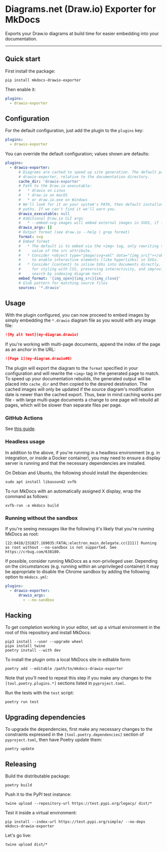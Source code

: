 # Diagrams.net (Draw.io) Exporter for MkDocs

Exports your Draw.io diagrams at build time for easier embedding into your documentation.

---

## Quick start

First install the package:

```shell
pip install mkdocs-drawio-exporter
```

Then enable it:

```yaml
plugins:
  - drawio-exporter
```

## Configuration

For the default configuration, just add the plugin to the `plugins` key:

```yaml
plugins:
  - drawio-exporter
```

You can override the default configuration; values shown are defaults:

```yaml
plugins:
  - drawio-exporter:
      # Diagrams are cached to speed up site generation. The default path is
      # drawio-exporter, relative to the documentation directory.
      cache_dir: 'drawio-exporter'
      # Path to the Draw.io executable:
      #   * drawio on Linux
      #   * draw.io on macOS
      #   * or draw.io.exe on Windows
      # We'll look for it on your system's PATH, then default installation
      # paths. If we can't find it we'll warn you.
      drawio_executable: null
      # Additional Draw.io CLI args
      #   * --embed-svg-images will embed external images in SVGS, if format is "svg".
      drawio_args: []
      # Output format (see draw.io --help | grep format)
      format: svg
      # Embed format
      #   * The default is to embed via the <img> tag, only rewriting the
      #     value of the src attribute.
      #   * Consider <object type="image/svg+xml" data="{img_src}"></object>
      #     to enable interactive elements (like hyperlinks) in SVGs.
      #   * Consider {content} to inline SVGs into documents directly, useful
      #     for styling with CSS, preserving interactivity, and improving
      #     search by indexing diagram text.
      embed_format: '{img_open}{img_src}{img_close}'
      # Glob pattern for matching source files
      sources: '*.drawio'
```

## Usage

With the plugin configured, you can now proceed to embed images by simply embedding the `*.drawio` diagram file as you would with any image file:

```markdown
![My alt text](my-diagram.drawio)
```

If you're working with multi-page documents, append the index of the page as an anchor in the URL:

```markdown
![Page 1](my-diagram.drawio#0)
```

The plugin will export the diagram to the `format` specified in your configuration and will rewrite the `<img>` tag in the generated page to match. To speed up your documentation rebuilds, the generated output will be placed into `cache_dir` and then copied to the desired destination. The cached images will only be updated if the source diagram's modification date is newer than the cached export. Thus, bear in mind caching works per file - with large multi-page documents a change to one page will rebuild all pages, which will be slower than separate files per page.

### GitHub Actions

See [this guide](./docs/github-actions.md).

### Headless usage

In addition to the above, if you're running in a headless environment (e.g. in integration, or inside a Docker container), you may need to ensure a display server is running and that the necessary dependencies are installed.

On Debian and Ubuntu, the following should install the dependencies:

```shell
sudo apt install libasound2 xvfb
```

To run MkDocs with an automatically assigned X display, wrap the command as follows:

```shell
xvfb-run -a mkdocs build
```

### Running without the sandbox

If you're seeing messages like the following it's likely that you're running MkDocs as root:

```text
[22:0418/231827.169035:FATAL:electron_main_delegate.cc(211)] Running as root without --no-sandbox is not supported. See https://crbug.com/638180.
```

If possible, consider running MkDocs as a non-privileged user. Depending on the circumstances (e.g. running within an unprivileged container) it may be appropriate to disable the Chrome sandbox by adding the following option to `mkdocs.yml`:

```yaml
plugins:
  - drawio-exporter:
      drawio_args:
        - --no-sandbox
```

## Hacking

To get completion working in your editor, set up a virtual environment in the root of this repository and install MkDocs:

```shell
pip3 install --user --upgrade wheel
pipx install twine
poetry install --with dev
```

To install the plugin onto a local MkDocs site in editable form:

```shell
poetry add --editable /path/to/mkdocs-drawio-exporter
```

Note that you'll need to repeat this step if you make any changes to the `[tool.poetry.plugins.*]` sections listed in `pyproject.toml`.

Run the tests with the `test` script:

```shell
poetry run test
```

## Upgrading dependencies

To upgrade the dependencies, first make any necessary changes to the constraints expressed in the `[tool.poetry.dependencies]` section of `pyproject.toml`, then have Poetry update them:

```shell
poetry update
```

## Releasing

Build the distributable package:

```shell
poetry build
```

Push it to the PyPI test instance:

```shell
twine upload --repository-url https://test.pypi.org/legacy/ dist/*
```

Test it inside a virtual environment:

```shell
pip install --index-url https://test.pypi.org/simple/ --no-deps mkdocs-drawio-exporter
```

Let's go live:

```shell
twine upload dist/*
```
